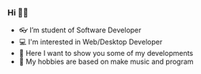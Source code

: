 ### Hi 👋😄
- 👓 I’m student of Software Developer
- 💻 I'm interested in Web/Desktop Developer
- 🎨 Here I want to show you some of my developments
- 🎼 My hobbies are based on make music and program

